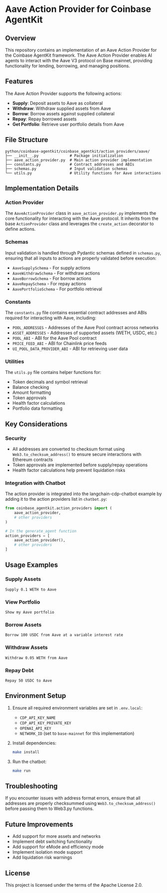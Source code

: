 # Aave Action Provider for Coinbase AgentKit

## Overview

This repository contains an implementation of an Aave Action Provider for the Coinbase AgentKit framework. The Aave Action Provider enables AI agents to interact with the Aave V3 protocol on Base mainnet, providing functionality for lending, borrowing, and managing positions.

## Features

The Aave Action Provider supports the following actions:

- **Supply**: Deposit assets to Aave as collateral
- **Withdraw**: Withdraw supplied assets from Aave
- **Borrow**: Borrow assets against supplied collateral
- **Repay**: Repay borrowed assets
- **Get Portfolio**: Retrieve user portfolio details from Aave

## File Structure

```
python/coinbase-agentkit/coinbase_agentkit/action_providers/aave/
├── __init__.py              # Package initialization
├── aave_action_provider.py  # Main action provider implementation
├── constants.py             # Contract addresses and ABIs
├── schemas.py               # Input validation schemas
└── utils.py                 # Utility functions for Aave interactions
```

## Implementation Details

### Action Provider

The `AaveActionProvider` class in `aave_action_provider.py` implements the core functionality for interacting with the Aave protocol. It inherits from the base `ActionProvider` class and leverages the `create_action` decorator to define actions.

### Schemas

Input validation is handled through Pydantic schemas defined in `schemas.py`, ensuring that all inputs to actions are properly validated before execution:

- `AaveSupplySchema` - For supply actions
- `AaveWithdrawSchema` - For withdraw actions
- `AaveBorrowSchema` - For borrow actions
- `AaveRepaySchema` - For repay actions
- `AavePortfolioSchema` - For portfolio retrieval

### Constants

The `constants.py` file contains essential contract addresses and ABIs required for interacting with Aave, including:

- `POOL_ADDRESSES` - Addresses of the Aave Pool contract across networks
- `ASSET_ADDRESSES` - Addresses of supported assets (WETH, USDC, etc.)
- `POOL_ABI` - ABI for the Aave Pool contract
- `PRICE_FEED_ABI` - ABI for Chainlink price feeds
- `UI_POOL_DATA_PROVIDER_ABI` - ABI for retrieving user data

### Utilities

The `utils.py` file contains helper functions for:

- Token decimals and symbol retrieval
- Balance checking
- Amount formatting
- Token approvals
- Health factor calculations
- Portfolio data formatting

## Key Considerations

### Security

- All addresses are converted to checksum format using `Web3.to_checksum_address()` to ensure secure interactions with Ethereum contracts
- Token approvals are implemented before supply/repay operations
- Health factor calculations help prevent liquidation risks

### Integration with Chatbot

The action provider is integrated into the langchain-cdp-chatbot example by adding it to the action providers list in `chatbot.py`:

```python
from coinbase_agentkit.action_providers import (
    aave_action_provider,
    # other providers
)

# In the generate_agent function
action_providers = [
    aave_action_provider(),
    # other providers
]
```

## Usage Examples

### Supply Assets

```
Supply 0.1 WETH to Aave
```

### View Portfolio

```
Show my Aave portfolio
```

### Borrow Assets

```
Borrow 100 USDC from Aave at a variable interest rate
```

### Withdraw Assets

```
Withdraw 0.05 WETH from Aave
```

### Repay Debt

```
Repay 50 USDC to Aave
```

## Environment Setup

1. Ensure all required environment variables are set in `.env.local`:
   - `CDP_API_KEY_NAME`
   - `CDP_API_KEY_PRIVATE_KEY`
   - `OPENAI_API_KEY`
   - `NETWORK_ID` (set to `base-mainnet` for this implementation)

2. Install dependencies:
   ```bash
   make install
   ```

3. Run the chatbot:
   ```bash
   make run
   ```

## Troubleshooting

If you encounter issues with address format errors, ensure that all addresses are properly checksummed using `Web3.to_checksum_address()` before passing them to Web3.py functions.

## Future Improvements

- Add support for more assets and networks
- Implement debt switching functionality
- Add support for eMode and efficiency mode
- Implement isolation mode support
- Add liquidation risk warnings

## License

This project is licensed under the terms of the Apache License 2.0.
<!--  -->